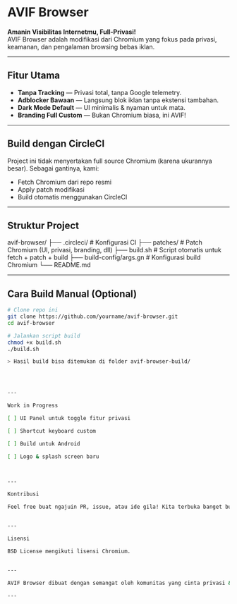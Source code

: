 # AVIF Browser

**Amanin Visibilitas Internetmu, Full-Privasi!**  
AVIF Browser adalah modifikasi dari Chromium yang fokus pada privasi, keamanan, dan pengalaman browsing bebas iklan.

---

## Fitur Utama

- **Tanpa Tracking** — Privasi total, tanpa Google telemetry.
- **Adblocker Bawaan** — Langsung blok iklan tanpa ekstensi tambahan.
- **Dark Mode Default** — UI minimalis & nyaman untuk mata.
- **Branding Full Custom** — Bukan Chromium biasa, ini AVIF!

---

## Build dengan CircleCI

Project ini tidak menyertakan full source Chromium (karena ukurannya besar). Sebagai gantinya, kami:
- Fetch Chromium dari repo resmi
- Apply patch modifikasi
- Build otomatis menggunakan CircleCI

---

## Struktur Project

avif-browser/ ├── .circleci/              # Konfigurasi CI ├── patches/                # Patch Chromium (UI, privasi, branding, dll) ├── build.sh                # Script otomatis untuk fetch + patch + build ├── build-config/args.gn    # Konfigurasi build Chromium └── README.md

---

## Cara Build Manual (Optional)

```bash
# Clone repo ini
git clone https://github.com/yourname/avif-browser.git
cd avif-browser

# Jalankan script build
chmod +x build.sh
./build.sh

> Hasil build bisa ditemukan di folder avif-browser-build/




---

Work in Progress

[ ] UI Panel untuk toggle fitur privasi

[ ] Shortcut keyboard custom

[ ] Build untuk Android

[ ] Logo & splash screen baru



---

Kontribusi

Feel free buat ngajuin PR, issue, atau ide gila! Kita terbuka banget buat yang peduli soal privasi & internet bebas.


---

Lisensi

BSD License mengikuti lisensi Chromium.


---

AVIF Browser dibuat dengan semangat oleh komunitas yang cinta privasi & kebebasan digital.

---

